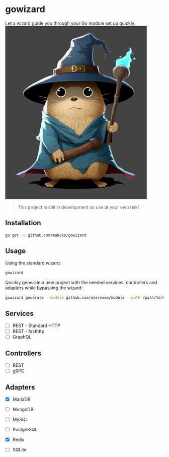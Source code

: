 # gowizard
Let a wizard guide you through your Go module set up quickly.
![Gopher Wizard](wizard.png)

> This project is still in development so use at your own risk!

## Installation
```bash
go get -u github.com/mahcks/gowizard
```

## Usage
Using the standard wizard:
```bash
gowizard
```

Quickly generate a new project with the needed services, controllers and adapters while bypassing the wizard:
```bash
gowizard generate --module github.com/username/module --path /path/to/module --mariadb --redis
```

## Services
- [ ] REST - Standard HTTP
- [ ] REST - fasthttp
- [ ] GraphQL

## Controllers
- [ ] REST
- [ ] gRPC

## Adapters
- [x] MariaDB
- [ ] MongoDB
- [ ] MySQL
- [ ] PostgreSQL
- [x] Redis
- [ ] SQLite

